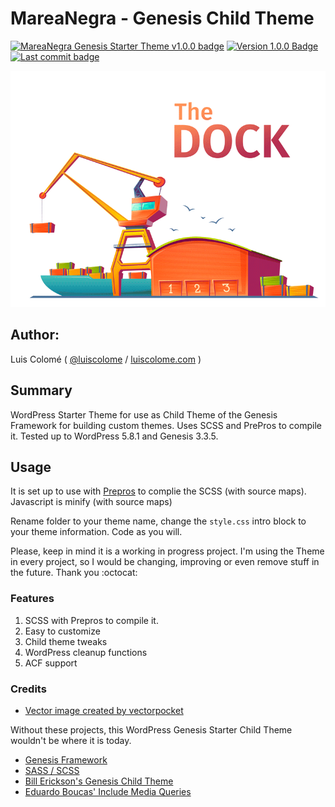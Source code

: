 # MareaNegra - Genesis Child Theme 

[![MareaNegra Genesis Starter Theme v1.0.0 badge][changelog-badge]][changelog]  [![Version 1.0.0 Badge][version-badge]][changelog]  [![Last commit badge][last-commit]][last-commit-link]

![MareaNegra Screenshot](screenshot.png)

## Author:

Luis Colomé ( [@luiscolome](https://twitter.com/luiscolome) / [luiscolome.com](https://luiscolome.com) )

## Summary

WordPress Starter Theme for use as Child Theme of the Genesis Framework for building custom themes. Uses SCSS and PrePros to compile it. Tested up to WordPress 5.8.1 and Genesis 3.3.5.

## Usage

It is set up to use with [Prepros](https://prepros.io/) to complie the SCSS (with source maps). Javascript is minify (with source maps)

Rename folder to your theme name, change the `style.css` intro block to your theme information. Code as you will.

Please, keep in mind it is a working in progress project. I'm using the Theme in every project, so I would be changing, improving or even remove stuff in the future. Thank you :octocat:

### Features

1. SCSS with Prepros to compile it.
2. Easy to customize
4. Child theme tweaks
5. WordPress cleanup functions
6. ACF support

### Credits

* [Vector image created by vectorpocket](https://www.freepik.es/vectorpocket)

Without these projects, this WordPress Genesis Starter Child Theme wouldn't be where it is today.

* [Genesis Framework](http://my.studiopress.com/themes/genesis/)
* [SASS / SCSS](http://sass-lang.com/)
* [Bill Erickson's Genesis Child Theme](https://github.com/billerickson/BE-Genesis-Child)
* [Eduardo Boucas' Include Media Queries](https://eduardoboucas.github.io/include-media/)


[changelog]: ./CHANGELOG.md
[changelog-badge]: https://img.shields.io/badge/Changelog-MareaNegra%20Genesis%20Starter%20Theme%20v1.0.0-orange
[version-badge]: https://img.shields.io/badge/version-1.0.0-informational.svg
[last-commit]: https://img.shields.io/github/last-commit/luiscolome/MareaNegra/develop?color=yellow&logoColor=red
[last-commit-link]: https://github.com/LuisColome/the-dock/commit/develop